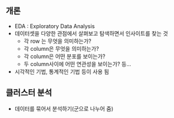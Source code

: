 ## 개론
- EDA : Exploratory Data Analysis
- 데이터셋을 다양한 관점에서 살펴보고 탐색하면서 인사이트를 찾는 것
    - 각 row 는 무엇을 의미하는가?
    - 각 column은 무엇을 의미하는가?
    - 각 column은 어떤 분포를 보이는가?
    - 두 column사이에 어떤 연관성을 보이는가? 등...
- 시각적인 기법, 통계적인 기법 등이 사용 됨

## 클러스터 분석
- 데이터를 묶어서 분석하기(군으로 나누어 줌)
